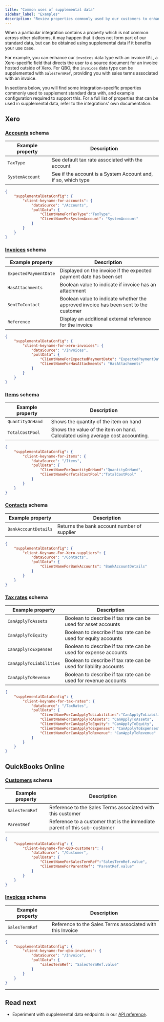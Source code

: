 ```yaml
---
title: "Common uses of supplemental data"
sidebar_label: "Examples"
description: "Review properties commonly used by our customers to enhance data required for their use cases"
---
```


When a particular integration contains a property which is not common across other platforms, it may happen that it does not form part of our standard data, but can be obtained using supplemental data if it benefits your use case. 

For example, you can enhance our `invoices` data type with an invoice `URL`, a Xero-specific field that directs the user to a source document for an invoice hosted outside of Xero. For QBO, the `invoices` data type can be supplemented with `SalesTermRef`, providing you with sales terms associated with an invoice.

In sections below, you will find some integration-specific properties commonly used to supplement standard data with, and example configuration required to support this. For a full list of properties that can be used in supplemental data, refer to the integrations' own documentation.

## Xero

### [Accounts](https://developer.xero.com/documentation/api/accounting/accounts) schema

| Example property        | Description                                                    |
|-----------------|----------------------------------------------------------------|
| `TaxType`       | See default tax rate associated with the account               |
| `SystemAccount` | See if the account is a System Account and, if so, which type  |  

```json title = "Example configuration"
{
    "supplementalDataConfig": {
        "client-keyname-for-accounts": {
            "dataSource": "/Accounts",
            "pullData": {
                "ClientNameForTaxType":"TaxType",
                "ClientNameForSystemAccount": "SystemAccount"
            }
        }
    }
}
```

### [Invoices](https://developer.xero.com/documentation/api/accounting/invoices) schema

| Example property              | Description                                                                            |
|-----------------------|----------------------------------------------------------------------------------------|
| `ExpectedPaymentDate` | Displayed on the invoice if the expected   payment date has been set                   |
| `HasAttachments`      | Boolean value to indicate if invoice has an attachment                                 |
| `SentToContact`       | Boolean value to indicate whether the approved invoice has been sent to   the customer |
| `Reference`           | Display an additional external reference for   the invoice                             |  

```json title = "Example configuration"
{
    "supplementalDataConfig": {
        "client-keyname-for-xero-invoices": {
            "dataSource": "/Invoices",
            "pullData": {
                "ClientNameForExpectedPaymentDate": "ExpectedPaymentDate",
                "ClientNameForHasAttachments": "HasAttachments"
            }
        }
    }
}
```

### [Items](https://developer.xero.com/documentation/api/accounting/items) schema

| Example property              | Description                                                                      |
|-----------------------|----------------------------------------------------------------------------------|
| `QuantityOnHand`      | Shows the quantity of the item on hand                                           |
| `TotalCostPool`       | Shows the value of the item on hand. Calculated using average cost   accounting. |  

```json title = "Example configuration"
{
    "supplementalDataConfig": {
        "client-keyname-for-items": {
            "dataSource": "/Items",
            "pullData": {
                "ClientNameForQuantityOnHand":"QuantityOnHand",
                "ClientNameForTotalCostPool":"TotalCostPool"
            }
        }
    }
}
```

### [Contacts](https://developer.xero.com/documentation/api/accounting/contacts) schema

| Example property             | Description                                                                      |
|----------------------|----------------------------------------------------------------------------------|
| `BankAccountDetails` | Returns the bank account number of supplier                                      |  

```json title = "Example configuration"
{
    "supplementalDataConfig": {
        "client-Keyname-For-Xero-suppliers": {
            "dataSource": "/Contacts",
            "pullData": {
                "ClientNameForBankAccounts": "BankAccountDetails"
            }
        }
    }
}
```

### [Tax rates](https://developer.xero.com/documentation/api/accounting/taxrates) schema

| Example property                | Description                                                        |
|-------------------------|--------------------------------------------------------------------|
| `CanApplyToAssets`      | Boolean to describe if tax rate can be used   for asset accounts   |
| `CanApplyToEquity`      | Boolean to describe if tax rate can be used for equity   accounts  |
| `CanApplyToExpenses`    | Boolean to describe if tax rate can be used for expense accounts   |
| `CanApplyToLiabilities` | Boolean to describe if tax rate can be used for liability accounts |
| `CanApplyToRevenue`     | Boolean to describe if tax rate can be used for revenue accounts   |  

```json title = "Example configuration"
{
    "supplementalDataConfig": {
        "client-keyname-for-tax-rates": {
            "dataSource": "/TaxRates",
            "pullData": {
                "ClientNameForCanApplyToLiabilities":"CanApplyToLiabilities",
                "ClientNameForCanApplyToAssets": "CanApplyToAssets",
                "ClientNameForCanApplyToEquity": "CanApplyToEquity",
                "ClientNameForCanApplyToExpenses": "CanApplyToExpenses",
                "ClientNameForCanApplyToRevenue": "CanApplyToRevenue"
            }
        }
    }
}
```

## QuickBooks Online

### [Customers](https://developer.intuit.com/app/developer/qbo/docs/api/accounting/all-entities/customer) schema

| Example property        | Description                                                    |
|-----------------|----------------------------------------------------------------|
| `SalesTermRef`       | Reference to the Sales Terms associated with this customer               |
| `ParentRef` | Reference to a customer that is the immediate parent of this sub-customer |  

```json title = "Example configuration"
{
    "supplementalDataConfig": {
        "Client-keyname-for-QBO-customers": {
            "dataSource": "/Customer",
            "pullData": {
                "ClientNameForSalesTermRef":"SalesTermRef.value",
                "ClientNameForParentRef": "ParentRef.value"
            }
        }
    }
}
```

### [Invoices](https://developer.intuit.com/app/developer/qbo/docs/api/accounting/all-entities/invoice) schema

| Example property        | Description                                                    |
|-----------------|----------------------------------------------------------------|
| `SalesTermRef`       | Reference to the Sales Terms associated with this Invoice               |  

```json title = "Example configuration"
{
    "supplementalDataConfig": {
        "client-keyname-for-qbo-invoices": {
            "dataSource": "/Invoice",
            "pullData": {
                "salesTermRef": "SalesTermRef.value"
            }
        }
    }
}
```
---
## Read next

- Experiment with supplemental data endpoints in our [API reference](https://docs.codat.io/codat-api#/operations/configure-supplemental-data).